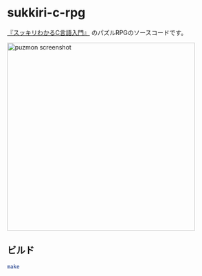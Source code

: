 # sukkiri-c-rpg

[『スッキリわかるC言語入門』](https://book.impress.co.jp/books/1111101149) のパズルRPGのソースコードです。

<img width="437" alt="puzmon screenshot" src="https://user-images.githubusercontent.com/42476527/74243796-b3906400-4d23-11ea-85ca-06f5f6e0d6ba.png">

## ビルド
```bash
make
```
